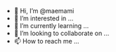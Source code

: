 - 👋 Hi, I’m @maemami
- 👀 I’m interested in ...
- 🌱 I’m currently learning ...
- 💞️ I’m looking to collaborate on ...
- 📫 How to reach me ...

<!---
maemami/maemami is a ✨ special ✨ repository because its `README.md` (this file) appears on your GitHub profile.
You can click the Preview link to take a look at your changes.
--->
